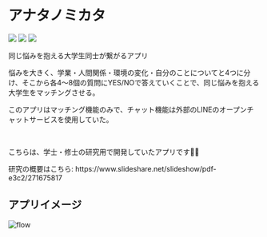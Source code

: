 # アナタノミカタ

<p style="display: inline">
<img src="https://img.shields.io/badge/-dart-0175C2.svg?logo=dart&style=flat">
<img src="https://img.shields.io/badge/-flutter-02569B.svg?logo=flutter&style=flat">
<img src="https://img.shields.io/badge/-firebase-DD2C00.svg?logo=firebase&style=flat">
</p>

<p>同じ悩みを抱える大学生同士が繋がるアプリ</p>
<p>悩みを大きく、学業・人間関係・環境の変化・自分のことについてと4つに分け、そこから各4〜8個の質問にYES/NOで答えていくことで、同じ悩みを抱える大学生をマッチングさせる。</p>
<p>このアプリはマッチング機能のみで、チャット機能は外部のLINEのオープンチャットサービスを使用していた。</p>

<br>
<p>こちらは、学士・修士の研究用で開発していたアプリです🧑‍💻</p>
研究の概要はこちら: https://www.slideshare.net/slideshow/pdf-e3c2/271675817</p>

<h2>アプリイメージ</h2>

![flow](https://github.com/user-attachments/assets/9b1f6b0d-caff-4d1a-bf18-d658a8dab1ae)




